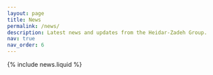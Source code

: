 ```yaml
---
layout: page
title: News
permalink: /news/
description: Latest news and updates from the Heidar-Zadeh Group.
nav: true
nav_order: 6
---
```


{% include news.liquid %}
